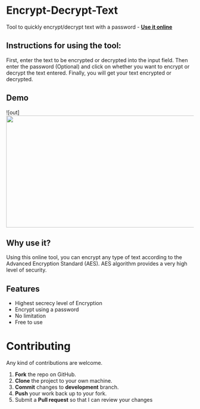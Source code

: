 # Encrypt-Decrypt-Text
Tool to quickly encrypt/decrypt text with a password - <b><a href = "https://iarchitsharma.github.io/Encrypt-Decrypt-Text/" target = "_self">Use it online</a></b>

## Instructions for using the tool:
First, enter the text to be encrypted or decrypted into the input field. Then enter the password (Optional) and click on whether you want to encrypt or decrypt the text entered. Finally, you will get your text encrypted or decrypted.

## Demo
![out]<img src="https://user-images.githubusercontent.com/74408634/122517933-cf53fa80-d03a-11eb-8ed0-49bd3b85e705.gif" width="600px" height="300px">

## Why use it?
Using this online tool, you can encrypt any type of text according to the Advanced Encryption Standard (AES). AES algorithm provides a very high level of security.

## Features
* Highest secrecy level of Encryption
* Encrypt using a password
* No limitation
* Free to use

Contributing
==========
Any kind of contributions are welcome.

1. **Fork** the repo on GitHub.
2. **Clone** the project to your own machine.
3. **Commit** changes to **development** branch.
4. **Push** your work back up to your fork.
5. Submit a **Pull request** so that I can review your changes
